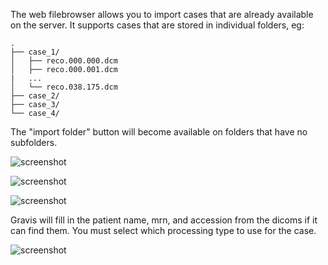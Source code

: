 The web filebrowser allows you to import cases that are already available on the server. It supports cases that are stored in individual folders, eg: 

```
.
├── case_1/
│   ├── reco.000.000.dcm
│   ├── reco.000.001.dcm
|   ...
│   └── reco.038.175.dcm
├── case_2/
├── case_3/
└── case_4/
```

The "import folder" button will become available on folders that have no subfolders. 

<div class="grid" style="grid-template-columns: 1fr 1fr 1fr" markdown>

![screenshot](site:images/import_case/import_case_1.png)

![screenshot](site:images/import_case/import_case_2.png)

![screenshot](site:images/import_case/import_case_3.png)

</div>

Gravis will fill in the patient name, mrn, and accession from the dicoms if it can find them. You must select which processing type to use for the case. 

![screenshot](site:images/import_case/import_case_4.png)
